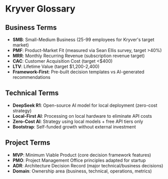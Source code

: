 # Kryver Glossary

## Business Terms
- **SMB**: Small-Medium Business (25-99 employees for Kryver's target market)
- **PMF**: Product-Market Fit (measured via Sean Ellis survey, target >40%)
- **MRR**: Monthly Recurring Revenue (subscription revenue target)
- **CAC**: Customer Acquisition Cost (target <$400)
- **LTV**: Lifetime Value (target $1,200-2,400)
- **Framework-First**: Pre-built decision templates vs AI-generated recommendations

## Technical Terms  
- **DeepSeek R1**: Open-source AI model for local deployment (zero-cost strategy)
- **Local-First AI**: Processing on local hardware to eliminate API costs
- **Zero-Cost AI**: Strategy using local models + free API tiers only
- **Bootstrap**: Self-funded growth without external investment

## Project Terms
- **MVP**: Minimum Viable Product (core decision framework features)
- **PMO**: Project Management Office principles adapted for startup
- **ADR**: Architecture Decision Record (major technical/business decisions)
- **Domain**: Ownership area (business, technical, operations, metrics)
